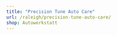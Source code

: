 ```yaml
---
title: "Precision Tune Auto Care"
url: /raleigh/precision-tune-auto-care/
shop: Autowerkstatt
---
```

